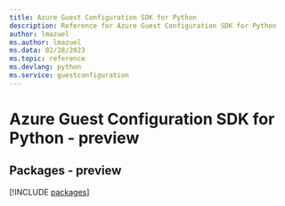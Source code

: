 ```yaml
---
title: Azure Guest Configuration SDK for Python
description: Reference for Azure Guest Configuration SDK for Python
author: lmazuel
ms.author: lmazuel
ms.data: 02/28/2023
ms.topic: reference
ms.devlang: python
ms.service: guestconfiguration
---
```

# Azure Guest Configuration SDK for Python - preview
## Packages - preview
[!INCLUDE [packages](guest-configuration-index.md)]